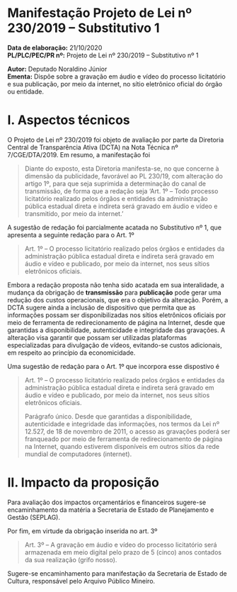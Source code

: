 # Manifestação Projeto de Lei  nº 230/2019 – Substitutivo 1

**Data de elaboração:** 21/10/2020   
**PL/PLC/PEC/PR nº:**	Projeto de Lei nº 230/2019 – Substitutivo nº 1

**Autor:**  Deputado Noraldino Júnior  
**Ementa:** Dispõe sobre a gravação em áudio e vídeo do processo licitatório e sua publicação, por meio da internet, no sítio eletrônico oficial do órgão ou
entidade.

# I. Aspectos técnicos

O Projeto de Lei nº 230/2019 foi objeto de avaliação por parte da Diretoria Central de Transparência Ativa (DCTA) na Nota Técnica nº 7/CGE/DTA/2019. Em resumo, a manifestação foi

> Diante do exposto, esta Diretoria manifesta-se, no que concerne à dimensão da publicidade, favorável ao PL 230/19, com alteração do artigo 1º, para que seja suprimida a determinação do canal de transmissão, de forma que a redação seja ‘Art. 1º – Todo processo licitatório realizado pelos órgãos e entidades da administração pública estadual direta e indireta será gravado em áudio e vídeo e transmitido, por meio da internet.’ 

A sugestão de redação foi parcialmente acatada no Substitutivo nº 1, que apresenta a seguinte redação para o Art. 1º

> Art. 1º – O processo licitatório realizado pelos órgãos e entidades da administração pública estadual direta e indireta será gravado em áudio e vídeo e publicado, por meio da internet, nos seus sítios eletrônicos oficiais.

Embora a redação proposta não tenha sido acatada em sua interalidade, a mudança da obrigação de __transmissão__ para __publicação__ pode gerar uma redução dos custos operacionais, que era o objetivo da alteração. Porém, a DCTA sugere ainda a inclusão de dispositivo que permita que as informações possam ser disponibilizadas nos sítios eletrônicos oficiais por meio de ferramenta de redirecionamento de página na Internet, desde que garantidas a disponibilidade, autenticidade e integridade das gravações. A alteração visa garantir que possam ser utilizadas plataformas especializadas para divulgação de vídeos, evitando-se custos adicionais, em respeito ao princípio da economicidade. 

Uma sugestão de redação para o Art. 1º que incorpora esse dispostivo é

> Art. 1º – O processo licitatório realizado pelos órgãos e entidades da administração pública estadual direta e indireta será gravado em áudio e vídeo e publicado, por meio da internet, nos seus sítios eletrônicos oficiais.
> 
> Parágrafo único. Desde que garantidas a disponibilidade, autenticidade e integridade das informações, nos termos da Lei nº 12.527, de 18 de novembro de 2011, o acesso as gravações poderá ser franqueado por meio de ferramenta de redirecionamento de página na Internet, quando estiverem disponíveis em outros sítios da rede mundial de computadores (internet).

# II. Impacto da proposição

Para avaliação dos impactos orçamentários e financeiros sugere-se encaminhamento da matéria a Secretaria de Estado de Planejamento e Gestão (SEPLAG).

Por fim, em virtude da obrigação inserida no art. 3º

> Art. 3º – A gravação em áudio e vídeo do processo licitatório será armazenada em meio digital pelo prazo de 5 (cinco) anos contados da sua realização (grifo nosso).

Sugere-se encaminhamento para manifestação da Secretaria de Estado de Cultura, responsável pelo Arquivo Público Mineiro.

